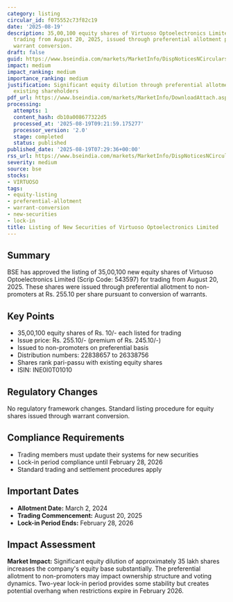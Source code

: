```yaml
---
category: listing
circular_id: f075552c73f82c19
date: '2025-08-19'
description: 35,00,100 equity shares of Virtuoso Optoelectronics Limited listed for
  trading from August 20, 2025, issued through preferential allotment pursuant to
  warrant conversion.
draft: false
guid: https://www.bseindia.com/markets/MarketInfo/DispNoticesNCirculars.aspx?Noticeid={6A1D840B-2E74-43D6-BB8B-8F43A4F1B35A}&noticeno=20250819-10&dt=08/19/2025&icount=10&totcount=14&flag=0
impact: medium
impact_ranking: medium
importance_ranking: medium
justification: Significant equity dilution through preferential allotment affecting
  existing shareholders
pdf_url: https://www.bseindia.com/markets/MarketInfo/DownloadAttach.aspx?id=20250819-10&attachedId=
processing:
  attempts: 1
  content_hash: db10a008677322d5
  processed_at: '2025-08-19T09:21:59.175277'
  processor_version: '2.0'
  stage: completed
  status: published
published_date: '2025-08-19T07:29:36+00:00'
rss_url: https://www.bseindia.com/markets/MarketInfo/DispNoticesNCirculars.aspx?Noticeid={6A1D840B-2E74-43D6-BB8B-8F43A4F1B35A}&noticeno=20250819-10&dt=08/19/2025&icount=10&totcount=14&flag=0
severity: medium
source: bse
stocks:
- VIRTUOSO
tags:
- equity-listing
- preferential-allotment
- warrant-conversion
- new-securities
- lock-in
title: Listing of New Securities of Virtuoso Optoelectronics Limited
---
```


## Summary

BSE has approved the listing of 35,00,100 new equity shares of Virtuoso Optoelectronics Limited (Scrip Code: 543597) for trading from August 20, 2025. These shares were issued through preferential allotment to non-promoters at Rs. 255.10 per share pursuant to conversion of warrants.

## Key Points

- 35,00,100 equity shares of Rs. 10/- each listed for trading
- Issue price: Rs. 255.10/- (premium of Rs. 245.10/-)
- Issued to non-promoters on preferential basis
- Distribution numbers: 22838657 to 26338756
- Shares rank pari-passu with existing equity shares
- ISIN: INE0I0T01010

## Regulatory Changes

No regulatory framework changes. Standard listing procedure for equity shares issued through warrant conversion.

## Compliance Requirements

- Trading members must update their systems for new securities
- Lock-in period compliance until February 28, 2026
- Standard trading and settlement procedures apply

## Important Dates

- **Allotment Date:** March 2, 2024
- **Trading Commencement:** August 20, 2025
- **Lock-in Period Ends:** February 28, 2026

## Impact Assessment

**Market Impact:** Significant equity dilution of approximately 35 lakh shares increases the company's equity base substantially. The preferential allotment to non-promoters may impact ownership structure and voting dynamics. Two-year lock-in period provides some stability but creates potential overhang when restrictions expire in February 2026.